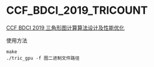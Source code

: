 # CCF_BDCI_2019_TRICOUNT
[CCF BDCI 2019 三角形图计算算法设计及性能优化](https://www.datafountain.cn/competitions/349)


使用方法
```shell
make
./tric_gpu -f 图二进制文件路径
```